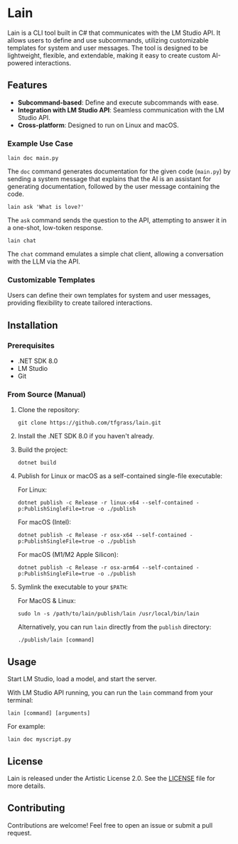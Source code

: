 # Lain

Lain is a CLI tool built in C# that communicates with the LM Studio API. It allows users to define and use subcommands, utilizing customizable templates for system and user messages. The tool is designed to be lightweight, flexible, and extendable, making it easy to create custom AI-powered interactions.

## Features

- **Subcommand-based**: Define and execute subcommands with ease.
- **Integration with LM Studio API**: Seamless communication with the LM Studio API.
- **Cross-platform**: Designed to run on Linux and macOS.

### Example Use Case

```
lain doc main.py
```

The `doc` command generates documentation for the given code (`main.py`) by sending a system message that explains that the AI is an assistant for generating documentation, followed by the user message containing the code.

```
lain ask 'What is love?'
```

The `ask` command sends the question to the API, attempting to answer it in a one-shot, low-token response.

```
lain chat
```

The `chat` command emulates a simple chat client, allowing a conversation with the LLM via the API.

### Customizable Templates

Users can define their own templates for system and user messages, providing flexibility to create tailored interactions.

## Installation

### Prerequisites

- .NET SDK 8.0
- LM Studio
- Git

### From Source (Manual)

1. Clone the repository:
   ```
   git clone https://github.com/tfgrass/lain.git
   ```
2. Install the .NET SDK 8.0 if you haven't already.
3. Build the project:
   ```
   dotnet build
   ```
4. Publish for Linux or macOS as a self-contained single-file executable:
   
   For Linux:
   ```
   dotnet publish -c Release -r linux-x64 --self-contained -p:PublishSingleFile=true -o ./publish
   ```
   
   For macOS (Intel):
   ```
   dotnet publish -c Release -r osx-x64 --self-contained -p:PublishSingleFile=true -o ./publish
   ```
   
   For macOS (M1/M2 Apple Silicon):
   ```
   dotnet publish -c Release -r osx-arm64 --self-contained -p:PublishSingleFile=true -o ./publish
   ```

5. Symlink the executable to your `$PATH`:

   For MacOS & Linux:
   ```
   sudo ln -s /path/to/lain/publish/lain /usr/local/bin/lain
   ```

   Alternatively, you can run `lain` directly from the `publish` directory:
   ```
   ./publish/lain [command]
   ```

## Usage

Start LM Studio, load a model, and start the server.

With LM Studio API running, you can run the `lain` command from your terminal:

```
lain [command] [arguments]
```

For example:

```
lain doc myscript.py
```

## License

Lain is released under the Artistic License 2.0. See the [LICENSE](LICENSE) file for more details.

## Contributing

Contributions are welcome! Feel free to open an issue or submit a pull request.
